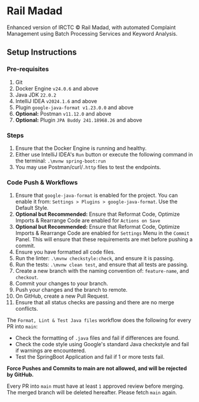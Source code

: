 # Rail Madad

Enhanced version of IRCTC © Rail Madad, with automated Complaint Management using Batch Processing Services and Keyword
Analysis.

## Setup Instructions

### Pre-requisites

1. Git
2. Docker Engine `v24.0.6` and above
3. Java JDK `22.0.2`
4. IntelliJ IDEA `v2024.1.6` and above
5. Plugin `google-java-format v1.23.0.0` and above
6. **Optional:** Postman `v11.12.0` and above
7. **Optional:** Plugin `JPA Buddy 241.18968.26` and above

### Steps

1. Ensure that the Docker Engine is running and healthy.
2. Either use IntelliJ IDEA's `Run` button or execute the following command in the terminal: `.\mvnw spring-boot:run`
3. You may use Postman/curl/`.http` files to test the endpoints.

### Code Push & Workflows

1. Ensure that `google-java-format` is enabled for the project. You can enable it from:
   `Settings > Plugins > google-java-format`. Use the Default Style.
2. **Optional but Recommended:** Ensure that Reformat Code, Optimize Imports & Rearrange Code are enabled
   for `Actions on Save`
3. **Optional but Recommended:** Ensure that Reformat Code, Optimize Imports & Rearrange Code are enabled for `Settings`
   Menu in the `Commit` Panel. This will ensure that these requirements are met before pushing a commit.
4. Ensure you have formatted all code files.
5. Run the linter: `.\mvnw checkstyle:check`, and ensure it is passing.
6. Run the tests: `.\mvnw clean test`, and ensure that all tests are passing.
7. Create a new branch with the naming convention of: `feature-name`, and `checkout`.
8. Commit your changes to your branch.
9. Push your changes and the branch to remote.
10. On GitHub, create a new Pull Request.
11. Ensure that all status checks are passing and there are no merge conflicts.

The `Format, Lint & Test Java files` workflow does the following for every PR into `main`:

- Check the formatting of `.java` files and fail if differences are found.
- Check the code style using Google's standard Java checkstyle and fail if warnings are encountered.
- Test the SpringBoot Application and fail if 1 or more tests fail.

**Force Pushes and Commits to main are not allowed, and will be rejected by GitHub.**

Every PR into `main` must have at least `1` approved review before merging. The merged branch will be deleted hereafter.
Please fetch `main` again.
